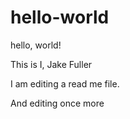 # hello-world
hello, world!

This is I, Jake Fuller

I am editing a read me file.

And editing once more
